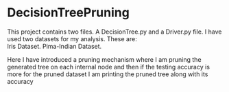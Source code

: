# DecisionTreePruning
This project contains two files. A DecisionTree.py and a Driver.py file. 
I have used two datasets for my analysis. 
These are:  
Iris Dataset. 
Pima-Indian Dataset. 

Here I have introduced a pruning mechanism where I am pruning the generated tree on each internal node and then if the testing accuracy is more for the pruned dataset I am printing the pruned tree along with its accuracy
